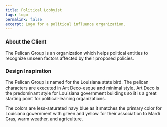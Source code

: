 ```yaml
---
title: Political Lobbyist
tags: logo
permalink: false 
excerpt: Logo for a political influence organization.
---
```


### About the Client

The Pelican Group is an organization which helps political entities to recognize unseen factors affected by their proposed policies.

### Design Inspiration

The Pelican Group is named for the Louisiana state bird. The pelican characters are executed in Art Deco-esque and minimal  style. Art Deco is the predominant style for Louisiana government buildings so it is a great starting point for political-leaning organizations.

The colors are less-saturated navy blue as it matches the primary color for Louisiana government with green and yellow for their association to Mardi Gras, warm weather, and agriculture.

